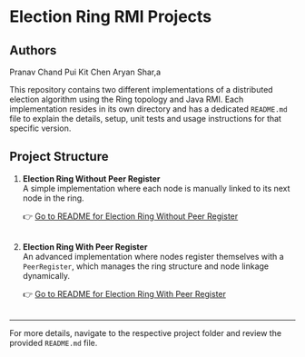 # Election Ring RMI Projects

## Authors
Pranav Chand
Pui Kit Chen
Aryan Shar,a

This repository contains two different implementations of a distributed election algorithm using the Ring topology and Java RMI. Each implementation resides in its own directory and has a dedicated `README.md` file to explain the details, setup, unit tests and usage instructions for that specific version.

## Project Structure

1. **Election Ring Without Peer Register**  
   A simple implementation where each node is manually linked to its next node in the ring.

   👉 [Go to README for Election Ring Without Peer Register](https://github.com/Pranav-XP/election-ring-rmi/blob/6c36ea2acb9671fe58723d597aa36b78ddfd9400/without-peer-register/readme.md)<br></br>

2. **Election Ring With Peer Register**  
   An advanced implementation where nodes register themselves with a `PeerRegister`, which manages the ring structure and node linkage dynamically.

   👉 [Go to README for Election Ring With Peer Register](https://github.com/Pranav-XP/election-ring-rmi/blob/4867dbfc077160be3055e3ffef737297f40fa4ea/with-peer-register/readme.md)<br></br>

---

For more details, navigate to the respective project folder and review the provided `README.md` file.
